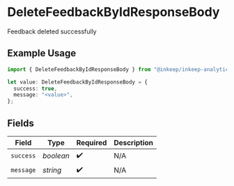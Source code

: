 # DeleteFeedbackByIdResponseBody

Feedback deleted successfully

## Example Usage

```typescript
import { DeleteFeedbackByIdResponseBody } from "@inkeep/inkeep-analytics/models/operations";

let value: DeleteFeedbackByIdResponseBody = {
  success: true,
  message: "<value>",
};
```

## Fields

| Field              | Type               | Required           | Description        |
| ------------------ | ------------------ | ------------------ | ------------------ |
| `success`          | *boolean*          | :heavy_check_mark: | N/A                |
| `message`          | *string*           | :heavy_check_mark: | N/A                |